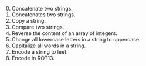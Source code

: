 0. Concatenate two strings.
1. Concatenates two strings.
2. Copy a string.
3. Compare two strings.
4. Reverse the content of an array of integers.
5. Change all lowercase letters in a string to uppercase.
6. Capitalize all words in a string.
7. Encode a string to leet.
8. Encode in ROT13.
